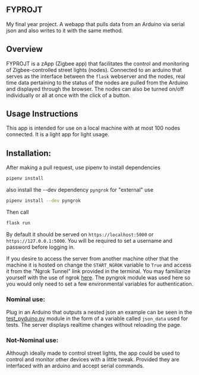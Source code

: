 FYPROJT
-------

My final year project. 
A webapp that pulls data from an Arduino via serial json and also writes to it with the same method.

Overview
--------

FYPROJT is a zApp (Zigbee app) that facilitates the control and monitoring of Zigbee-controlled street lights (nodes). Connected to an arduino that serves as the interface between the `flask` webserver and the nodes, real time data pertaining to the status of the nodes are pulled from the Arduino and displayed through the browser. The nodes can also be turned on/off individually or all at once with the click of a button. 

Usage Instructions
------------------

This app is intended for use on a local machine with at most 100 nodes connected. It is a light app for light usage.

## Installation:

After making a pull request, use pipenv to install dependencies

```bash
pipenv install
```
also install the --dev dependency `pyngrok` for "external" use
```bash
pipenv install --dev pyngrok
```

Then call
```bash
flask run
```

By default it should be served on `https://localhost:5000` or `https://127.0.0.1:5000`. You will be required to set a username and password before logging in.

If you desire to access the server from another machine other that the machine it is hosted on change the `START_NGROK` variable to `True` and access it from the "Ngrok Tunnel" link provided in the terminal. You may familiarize yourself with the use of ngrok [here](https://ngrok.com/docs/getting-started/). The pyngrok module was used here so you would only need to set a few environmental variables for authentication.

### Nominal use:
Plug in an Arduino that outputs a nested json an example can be seen in the [test_pyduino.py](https://github.com/me-chidi/fyprojt/blob/main/tests/test_pyduino.py) module in the form of a variable called `json_data` used for tests. The server displays realtime changes without reloading the page.

### Not-Nominal use:
Although ideally made to control street lights, the app could be used to control and monitor other devices with a little tweak. Provided they are interfaced with an arduino and accept serial commands.     
